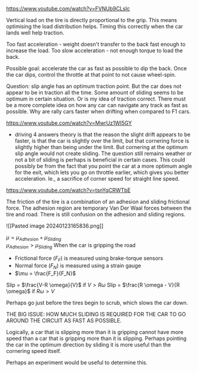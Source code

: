 https://www.youtube.com/watch?v=FVNUb9CLsIc

Vertical load on the tire is directly proportional to the grip. This means optimising the load distribution helps. Timing this correctly when the car lands well help traction.

Too fast acceleration - weight doesn't transfer to the back fast enough to increase the load.
Too slow acceleration - not enough torque to load the back.

Possible goal: accelerate the car as fast as possible to dip the back. Once the car dips, control the throttle at that point to not cause wheel-spin.

Question: slip angle has an optimum traction point. But the car does not appear to be in traction all the time. Some amount of sliding seems to be optimum in certain situation. Or is my idea of traction correct.
There must be a more complete idea on how any car can navigate any track as fast as possible. Why are rally cars faster when drifting when compared to F1 cars. 

https://www.youtube.com/watch?v=MwrUz1WI5GY
- driving 4 answers theory is that the reason the slight drift appears to be faster, is that the car is slightly over the limit, but that cornering force is slightly higher than being under the limit. But cornering at the optimum slip angle would not create sliding.
The question still remains weather or not a bit of sliding is perhaps is beneficial in certain cases. This could possibly be from the fact that you point the car at a more optimum angle for the exit, which lets you go on throttle earlier, which gives you better acceleration. Ie., a sacrifice of corner speed for straight line speed.

https://www.youtube.com/watch?v=tsnYqCRWTbE

The friction of the tire is a combination of an adhesion and sliding frictional force. The adhesion region are temporary Van Der Waal forces between the tire and road.  There is still confusion on the adhesion and sliding regions.

![[Pasted image 20240123165836.png]]

$\mu = \mu_{Adhesion} + \mu_{Sliding}$  
$\mu_{Adhesion} > \mu_{Sliding}$ When the car is gripping the road

- Frictional force ($F_F$) is measured using brake-torque sensors 
- Normal force ($F_N$) is measured using a strain gauge
- $\mu = \frac{F_F}{F_N}$ 

Slip = $\frac{V-R \omega}{V}$ if $V > R \omega$ 
Slip = $\frac{R \omega - V}{R \omega}$ if $R \omega > V$ 

Perhaps go just before the tires begin to scrub, which slows the car down. 

THE BIG ISSUE:
HOW MUCH SLIDING IS REQUIRED FOR THE CAR TO GO AROUND THE CIRCUIT AS FAST AS POSSIBLE.

Logically, a car that is slipping more than it is gripping cannot have more speed than a car that is gripping more than it is slipping. Perhaps pointing the car in the optimum direction by sliding it is more useful than the cornering speed itself.

Perhaps an experiment would be useful to determine this.